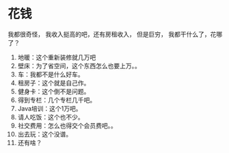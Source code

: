 # 花钱
我都很奇怪，
我收入挺高的吧，还有房租收入，
但是巨穷，
我都干什么了，花哪了？

1. 地暖：这个重新装修就几万吧
1. 壁床：为了省空间，这个东西怎么也要上万。。
1. 车：我都不是什么好车。
1. 租房子：这个就是自己作。
1. 健身卡：这个倒不是问题。
1. 得到专栏：几个专栏几千吧。
1. Java培训：这个1万吧。
1. 请人吃饭：这个也不少。
1. 社交费用：怎么也得交个会员费吧。。
1. 出去玩：这个没谱。
1. 还有啥？
